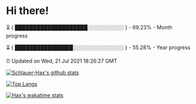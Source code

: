 # Hi there!

⏳ { ████████████████████░░░░░░░░░░ } - 69.23% - Month progress

⏳ { ████████████████░░░░░░░░░░░░░░ } - 55.28% - Year progress

⏰ Updated on Wed, 21 Jul 2021 18:26:27 GMT


[![Schlauer-Hax's github stats](https://github-readme-stats.vercel.app/api?username=Schlauer-Hax&show_icons=true&theme=dark&count_private=true)](https://github.com/Schlauer-Hax)


[![Top Langs](https://github-readme-stats.vercel.app/api/top-langs/?username=Schlauer-Hax&layout=compact&theme=dark)](https://github.com/Schlauer-Hax?tab=repositories)


[![Hax's wakatime stats](https://github-readme-stats.vercel.app/api/wakatime?username=Hax&theme=dark)](https://wakatime.com/@Hax)

